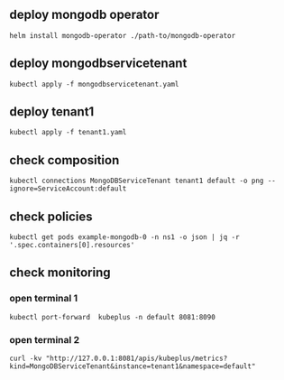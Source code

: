 ## deploy mongodb operator
```
helm install mongodb-operator ./path-to/mongodb-operator
```

## deploy mongodbservicetenant
```
kubectl apply -f mongodbservicetenant.yaml
```

## deploy tenant1
```
kubectl apply -f tenant1.yaml
```

## check composition
```
kubectl connections MongoDBServiceTenant tenant1 default -o png --ignore=ServiceAccount:default
```

## check policies
```
kubectl get pods example-mongodb-0 -n ns1 -o json | jq -r '.spec.containers[0].resources'
```

## check monitoring
### open terminal 1
```
kubectl port-forward  kubeplus -n default 8081:8090
```
### open terminal 2
```
curl -kv "http://127.0.0.1:8081/apis/kubeplus/metrics?kind=MongoDBServiceTenant&instance=tenant1&namespace=default"
```
